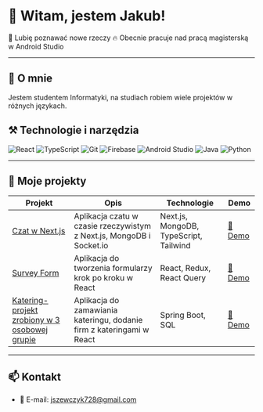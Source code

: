 # 👋 Witam, jestem Jakub!

🚀 Lubię poznawać nowe rzeczy
🔥 Obecnie pracuje nad pracą magisterską w Android Studio

---

## 💼 O mnie

Jestem studentem Informatyki, na studiach robiem wiele projektów w różnych językach.

## ⚒️ Technologie i narzędzia

![React](https://img.shields.io/badge/-React-61DAFB?logo=react&logoColor=white&style=flat)
![TypeScript](https://img.shields.io/badge/-TypeScript-3178C6?logo=typescript&logoColor=white&style=flat)
![Git](https://img.shields.io/badge/-Git-F05032?logo=git&logoColor=white&style=flat)
![Firebase](https://img.shields.io/badge/-Firebase-FFCA28?logo=firebase&logoColor=white&style=flat)
![Android Studio](https://img.shields.io/badge/-Android%20Studio-3DDC84?logo=androidstudio&logoColor=white&style=flat)
![Java](https://img.shields.io/badge/-Java-007396?logo=java&logoColor=white&style=flat)
![Python](https://img.shields.io/badge/-Python-3776AB?logo=python&logoColor=white&style=flat)


---

## 🚧 Moje projekty

| Projekt | Opis | Technologie | Demo |
| --- | --- | --- | --- |
| [Czat w Next.js](https://github.com/jan-kowalski/nextjs-chat-app) | Aplikacja czatu w czasie rzeczywistym z Next.js, MongoDB i Socket.io | Next.js, MongoDB, TypeScript, Tailwind | [🔗 Demo](https://next-chat-demo.vercel.app/) |
| [Survey Form](https://github.com/jan-kowalski/react-survey-form) | Aplikacja do tworzenia formularzy krok po kroku w React | React, Redux, React Query | [🔗 Demo](https://react-survey.vercel.app/) |
| [Katering-projekt zrobiony w 3 osobowej grupie](https://github.com/jan-kowalski/react-survey-form) | Aplikacja do zamawiania kateringu, dodanie firm z kateringami  w React | Spring Boot, SQL | [🔗 Demo](https://react-survey.vercel.app/) |


---

## 📫 Kontakt

- 📧 E-mail: [jszewczyk728@gmail.com](mailto:jszewczyk728@gmail.com)


